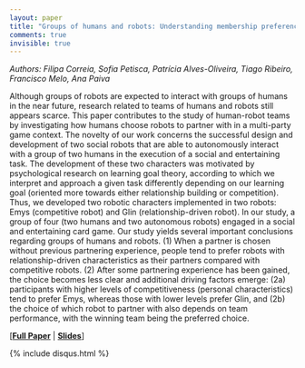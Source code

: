 ```yaml
---
layout: paper
title: "Groups of humans and robots: Understanding membership preferences and team formation"
comments: true
invisible: true
---
```


<p class="text-left"><i>Authors: Filipa Correia, Sofia Petisca, Patr&#237;cia Alves-Oliveira, Tiago Ribeiro, Francisco Melo, Ana Paiva</i></p>

Although groups of robots are expected to interact with groups of humans in the near future, research related to teams of humans and robots still appears scarce. This paper contributes to the study of human-robot teams by investigating how humans choose robots to partner with in a multi-party game context. The novelty of our work concerns the successful design and development of two social robots that are able to autonomously interact with a group of two humans in the execution of a social and entertaining task. The development of these two characters was motivated by psychological research on learning goal theory, according to which we interpret and approach a given task differently depending on our learning goal (oriented more towards either relationship building or competition). Thus, we developed two robotic characters implemented in two robots: Emys (competitive robot) and Glin (relationship-driven robot). In our study, a group of four (two humans and two autonomous robots) engaged in a social and entertaining card game. Our study yields several important conclusions regarding groups of humans and robots. (1) When a partner is chosen without previous partnering experience, people tend to prefer robots with relationship-driven characteristics as their partners compared with competitive robots. (2) After some partnering experience has been gained, the choice becomes less clear and additional driving factors emerge: (2a) participants with higher levels of competitiveness (personal characteristics) tend to prefer Emys, whereas those with lower levels prefer Glin, and (2b) the choice of which robot to partner with also depends on team performance, with the winning team being the preferred choice.

[<b><a href="/static/papers/37.pdf">Full Paper</a></b> | <b><a href="/static/slides/37.mp4">Slides</a></b>]

{% include disqus.html %}